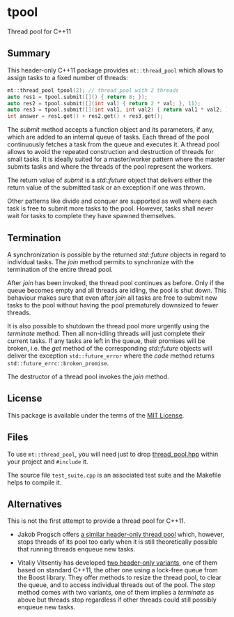 # tpool
Thread pool for C++11

## Summary

This header-only C++11 package provides `mt::thread_pool` which
allows to assign tasks to a fixed number of threads:

```C++
mt::thread_pool tpool(2); // thread pool with 2 threads
auto res1 = tpool.submit([]() { return 8; });
auto res2 = tpool.submit([](int val) { return 2 * val; }, 11);
auto res3 = tpool.submit([](int val1, int val2) { return val1 * val2; }, 3, 4);
int answer = res1.get() + res2.get() + res3.get();
```

The _submit_ method accepts a function object and its parameters, if any,
which are added to an internal queue of tasks. Each thread of
the pool continuously fetches a task from the queue and executes it.
A thread pool allows to avoid the repeated construction and destruction
of threads for small tasks. It is ideally suited for a master/worker
pattern where the master submits tasks and where the threads of the
pool represent the workers.

The return value of _submit_ is a _std::future_ object that delivers
either the return value of the submitted task or an exception
if one was thrown.

Other patterns like divide and conquer are supported as well where
each task is free to submit more tasks to the pool. However, tasks
shall never wait for tasks to complete they have spawned
themselves.

## Termination

A synchronization is possible by the returned _std::future_
objects in regard to individual tasks. The _join_ method permits
to synchronize with the termination of the entire thread pool.

After _join_ has been invoked, the thread pool continues as
before. Only if the queue becomes empty and all threads are
idling, the pool is shut down. This behaviour makes sure
that even after _join_ all tasks are free to submit new tasks
to the pool without having the pool prematurely downsized to
fewer threads.

It is also possible to shutdown the thread pool more
urgently using the _terminate_ method. Then all non-idling
threads will just complete their current tasks. If any
tasks are left in the queue, their promises will be broken,
i.e. the _get_ method of the corresponding _std::future_
objects will deliver the exception `std::future_error`
where the _code_ method returns `std::future_errc::broken_promise`.

The destructor of a thread pool invokes the _join_ method.

## License

This package is available under the terms of
the [MIT License](https://opensource.org/licenses/MIT).

## Files

To use `mt::thread_pool`, you will need just to drop
[thread_pool.hpp](https://github.com/afborchert/tpool/blob/master/thread_pool.hpp)
within your project and `#include` it.

The source file `test_suite.cpp` is an associated
test suite and the Makefile helps to compile it.

## Alternatives

This is not the first attempt to provide a thread pool
for C++11.

 * Jakob Progsch offers
   [a similar header-only thread pool](https://github.com/progschj/ThreadPool)
   which, however, stops threads of its pool too early when it is still
   theoretically possible that running threads enqueue new tasks.

 * Vitaliy Vitsentiy has developed
   [two header-only variants](https://github.com/vit-vit/CTPL),
   one of them based on standard C++11, the other one using
   a lock-free queue from the Boost library. They offer methods
   to resize the thread pool, to clear the queue, and to
   access individual threads out of the pool. The _stop_
   method comes with two variants, one of them implies a
   _terminate_ as above but threads stop regardless if
   other threads could still possibly enqueue new tasks.
